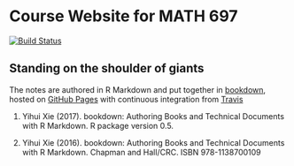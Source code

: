 # Course Website for MATH 697

[![Build Status](https://travis-ci.org/sahirbhatnagar/MATH697.svg?branch=master)](https://travis-ci.org/sahirbhatnagar/MATH697)


## Standing on the shoulder of giants

The notes are authored in R Markdown and put together in [bookdown](https://github.com/rstudio/bookdown), hosted on [GitHub Pages](https://pages.github.com/) with continuous integration from [Travis](https://travis-ci.org/) 

1. Yihui Xie (2017). bookdown: Authoring Books and Technical Documents with R Markdown. R package version 0.5.  

2. Yihui Xie (2016). bookdown: Authoring Books and Technical Documents with R Markdown. Chapman and Hall/CRC. ISBN 978-1138700109
